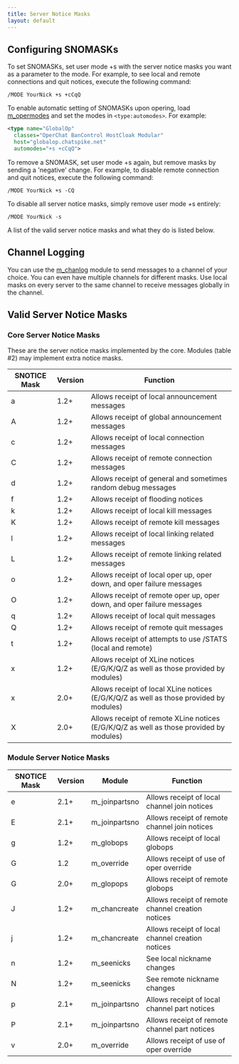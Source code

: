 ```yaml
---
title: Server Notice Masks
layout: default
---
```


## Configuring SNOMASKs

To set SNOMASKs, set user mode +s with the server notice masks you want as a parameter to the mode.
For example, to see local and remote connections and quit notices, execute the following command:

`/MODE YourNick +s +cCqQ`

To enable automatic setting of SNOMASKs upon opering, load [m_opermodes](https://github.com/inspircd/wiki/blob/master/Modules/opermodes.md)
and set the modes in `<type:automodes>`. For example:

```XML
<type name="GlobalOp" 
  classes="OperChat BanControl HostCloak Modular" 
  host="globalop.chatspike.net" 
  automodes="+s +cCqQ">
```

To remove a SNOMASK, set user mode +s again, but remove masks by sending a 'negative' change. For
example, to disable remote connection and quit notices, execute the following command:

`/MODE YourNick +s -CQ`

To disable all server notice masks, simply remove user mode +s entirely:

`/MODE YourNick -s`

A list of the valid server notice masks and what they do is listed below. 

## Channel Logging

You can use the [m_chanlog](https://github.com/inspircd/wiki/blob/master/Modules/chanlog.md) module
to send messages to a channel of your choice. You can even have multiple channels for different
masks. Use local masks on every server to the same channel to receive messages globally in the
channel.

## Valid Server Notice Masks

### Core Server Notice Masks

These are the server notice masks implemented by the core. Modules (table #2) may implement extra
notice masks.


SNOTICE Mask | Version | Function
------------ | ------- | --------
a            | 1.2+    | Allows receipt of local announcement messages
A            | 1.2+    | Allows receipt of global announcement messages
c            | 1.2+    | Allows receipt of local connection messages
C            | 1.2+    | Allows receipt of remote connection messages
d            | 1.2+    | Allows receipt of general and sometimes random debug messages
f            | 1.2+    | Allows receipt of flooding notices
k            | 1.2+    | Allows receipt of local kill messages
K            | 1.2+    | Allows receipt of remote kill messages
l            | 1.2+    | Allows receipt of local linking related messages
L            | 1.2+    | Allows receipt of remote linking related messages
o            | 1.2+    | Allows receipt of local oper up, oper down, and oper failure messages
O            | 1.2+    | Allows receipt of remote oper up, oper down, and oper failure messages
q            | 1.2+    | Allows receipt of local quit messages
Q            | 1.2+    | Allows receipt of remote quit messages
t            | 1.2+    | Allows receipt of attempts to use /STATS (local and remote)
x            | 1.2+    | Allows receipt of XLine notices (E/G/K/Q/Z as well as those provided by modules)
x            | 2.0+    | Allows receipt of local XLine notices (E/G/K/Q/Z as well as those provided by modules)
X            | 2.0+    | Allows receipt of remote XLine notices (E/G/K/Q/Z as well as those provided by modules)

### Module Server Notice Masks

SNOTICE Mask | Version | Module        | Function
------------ | ------- | ------------- | --------
e            | 2.1+    | m_joinpartsno | Allows receipt of local channel join notices
E            | 2.1+    | m_joinpartsno | Allows receipt of remote channel join notices
g            | 1.2+    | m_globops     | Allows receipt of local globops
G            | 1.2     | m_override    | Allows receipt of use of oper override
G            | 2.0+    | m_glopops     | Allows receipt of remote globops
J            | 1.2+    | m_chancreate  | Allows receipt of remote channel creation notices
j            | 1.2+    | m_chancreate  | Allows receipt of local channel creation notices
n            | 1.2+    | m_seenicks    | See local nickname changes
N            | 1.2+    | m_seenicks    | See remote nickname changes
p            | 2.1+    | m_joinpartsno | Allows receipt of local channel part notices
P            | 2.1+    | m_joinpartsno | Allows receipt of remote channel part notices
v            | 2.0+    | m_override    | Allows receipt of use of oper override
